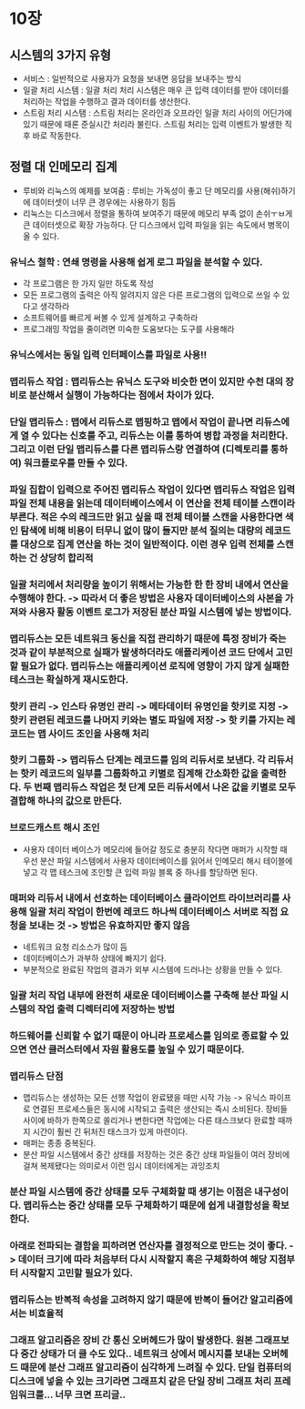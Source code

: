 # 10장
## 시스템의 3가지 유형
- 서비스 : 일반적으로 사용자가 요청을 보내면 응답을 보내주는 방식
- 일괄 처리 시스템 : 일괄 처리 처리 시스템은 매우 큰 입력 데이터를 받아 데이터를 처리하는 작업을 수행하고 결과 데이터를 생산한다.
- 스트림 처리 시스탬 : 스트림 처리는 온라인과 오프라인 일괄 처리 사이의 어딘가에 있기 때문에 때론 준실시간 처리라 불린다. 스트림 처리는 입력 이벤트가 발생한 직후 바로 작동한다.

## 정렬 대 인메모리 집계
- 루비와 리눅스의 예제를 보여줌 : 루비는 가독성이 좋고 단 메모리를 사용(해쉬)하기에 데이터셋이 너무 큰 경우에는 사용하기 힘듬
- 리눅스는 디스크에서 정렬을 통하여 보여주기 때문에 메모리 부족 없이 손쉬ㅜㅂ게 큰 데이터셋으로 확장 가능하다. 단 디스크에서 입력 파일을 읽는 속도에서 병목이 올 수 있다.

### 유닉스 철학 : 연쇄 명령을 사용해 쉽게 로그 파일을 분석할 수 있다.
- 각 프로그램은 한 가지 일만 하도록 작성
- 모든 프로그램의 출력은 아직 알려지지 않은 다른 프로그램의 입력으로 쓰일 수 있다고 생각하라
- 소프트웨어를 빠르게 써볼 수 있게 설계하고 구축하라
- 프로그래밍 작업을 줄이려면 미숙한 도움보다는 도구를 사용해라

### 유닉스에서는 동일 입력 인터페이스를 파일로 사용!!

### 맵리듀스 작업 : 맵리듀스는 유닉스 도구와 비슷한 면이 있지만 수천 대의 장비로 분산해서 실행이 가능하다는 점에서 차이가 있다.

### 단일 맵리듀스 : 맵에서 리듀스로 맵핑하고 맵에서 작업이 끝나면 리듀스에게 열 수 있다는 신호를 주고, 리듀스는 이를 통하여 병합 과정을 처리한다. 그리고 이런 단일 맵리듀스를 다른 맵리듀스랑 연결하여 (디렉토리를 통하여) 워크플로우를 만들 수 있다.

### 파일 집합이 입력으로 주어진 맵리듀스 작업이 있다면 맵리듀스 작업은 입력 파일 전체 내용을 읽는데 데이터베이스에서 이 연산을 전체 테이블 스캔이라 부른다. 적은 수의 레크드만 읽고 싶을 때 전체 테이블 스캔을 사용한다면 색인 탐색에 비해 비용이 터무니 없이 많이 들지만 분석 질의는 대량의 레코드를 대상으로 집계 연산을 하는 것이 일반적이다. 이런 경우 입력 전체를 스캔하는 건 상당히 합리적

### 일괄 처리에서 처리량을 높이기 위해서는 가능한 한 한 장비 내에서 연산을 수행해야 한다. -> 따라서 더 좋은 방법은 사용자 데이터베이스의 사본을 가져와 사용자 활동 이벤트 로그가 저장된 분산 파일 시스템에 넣는 방법이다.

### 맵리듀스는 모든 네트워크 동신을 직접 관리하기 때문에 특정 장비가 죽는 것과 같이 부분적으로 실패가 발생하더라도 애플리케이션 코드 단에서 고민할 필요가 없다. 맵리듀스는 애플리케이션 로직에 영향이 가지 않게 실패한 테스크는 확실하게 재시도한다.

### 핫키 관리 -> 인스타 유명인 관리 -> 메타데이터 유명인을 핫키로 지정 -> 핫키 관련된 레코드를 나머지 키와는 별도 파일에 저장 -> 핫 키를 가지는 레코드는 맵 사이드 조인을 사용해 처리

### 핫키 그룹화 -> 맵리듀스 단계는 레코드를 임의 리듀서로 보낸다. 각 리듀서는 핫키 레코드의 일부를 그룹화하고 키별로 집계해 간소화한 값을 출력한다. 두 번째 맵리듀스 작업은 첫 단계 모든 리듀서에서 나온 값을 키별로 모두 결합해 하나의 값으로 만든다.

### 브로드캐스트 해시 조인
- 사용자 데이터 베이스가 메모리에 들어갈 정도로 충분히 작다면 매퍼가 시작할 때 우선 분산 파일 시스템에서 사용자 데이터베이스를 읽어서 인메모리 해시 테이블에 넣고 각 맵 테스크에 조인할 큰 입력 파일 블록 중 하나를 할당하면 된다.

### 매퍼와 리듀서 내에서 선호하는 데이터베이스 클라이언트 라이브러리를 사용해 일괄 처리 작업이 한번에 레코드 하나씩 데이터베이스 서버로 직접 요청을 보내는 것 -> 방법은 유효하지만 좋지 않음
- 네트워크 요청 리소스가 많이 듬
- 데이터베이스가 과부하 상태에 빠지기 쉽다.
- 부분적으로 완료된 작업의 결과가 외부 시스템에 드러나는 상황을 만들 수 있다.
### 일괄 처리 작업 내부에 완전히 새로운 데이터베이스를 구축해 분산 파일 시스템의 작업 출력 디렉터리에 저장하는 방법

### 하드웨어를 신뢰할 수 없기 때문이 아니라 프로세스를 임의로 종료할 수 있으면 연산 클러스터에서 자원 활용도를 높일 수 있기 때문이다.

### 맵리듀스 단점
- 맵리듀스는 생성하는 모든 선행 작업이 완료됐을 때만 시작 가능 -> 유닉스 파이프로 연결된 프로세스들은 동시에 시작되고 출력은 생산되는 즉시 소비된다. 장비들 사이에 바하가 한쪽으로 쏠리거나 변한다면 작업에는 다른 태스크보다 완료할 때까지 시간이 훨씬 긴 뒤처진 태스크가 있게 마련이다.
- 매퍼는 종종 중복된다.
- 분산 파일 시스템에서 중간 상태를 저장하는 것은 중간 상태 파일들이 여러 장비에 걸쳐 복제됐다는 의미로서 이런 임시 데이터에게는 과잉조치



### 분산 파일 시스템에 중간 상태를 모두 구체화할 때 생기는 이점은 내구성이다. 맵리듀스는 중간 상태를 모두 구체화하기 때문에 쉽게 내결함성을 확보한다.

### 아래로 전파되는 결함을 피하려면 연산자를 결정적으로 만드는 것이 좋다. -> 데이터 크기에 따라 처음부터 다시 시작할지 혹은 구체화하여 해당 지점부터 시작할지 고민할 필요가 있다.

### 맵리듀스는 반복적 속성을 고려하지 않기 때문에 반복이 들어간 알고리즘에서는 비효율적

### 그래프 알고리즘은 장비 간 통신 오버헤드가 많이 발생한다. 원본 그래프보다 중간 상태가 더 클 수도 있다.. 네트워크 상에서 메시지를 보내는 오버헤드 때문에 분산 그래프 알고리즘이 심각하게 느려질 수 있다. 단일 컴퓨터의 디스크에 넣을 수 있는 크기라면 그래프치 같은 단일 장비 그래프 처리 프레임워크를... 너무 크면 프리글..


